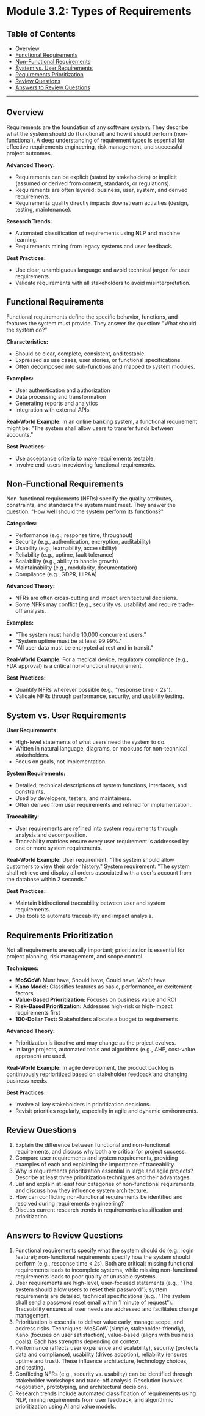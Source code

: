 # Module 3.2: Types of Requirements

## Table of Contents
- [Overview](#overview)
- [Functional Requirements](#functional-requirements)
- [Non-Functional Requirements](#non-functional-requirements)
- [System vs. User Requirements](#system-vs-user-requirements)
- [Requirements Prioritization](#requirements-prioritization)
- [Review Questions](#review-questions)
- [Answers to Review Questions](#answers-to-review-questions)

---

## Overview

Requirements are the foundation of any software system. They describe what the system should do (functional) and how it should perform (non-functional). A deep understanding of requirement types is essential for effective requirements engineering, risk management, and successful project outcomes.

**Advanced Theory:**
- Requirements can be explicit (stated by stakeholders) or implicit (assumed or derived from context, standards, or regulations).
- Requirements are often layered: business, user, system, and derived requirements.
- Requirements quality directly impacts downstream activities (design, testing, maintenance).

**Research Trends:**
- Automated classification of requirements using NLP and machine learning.
- Requirements mining from legacy systems and user feedback.

**Best Practices:**
- Use clear, unambiguous language and avoid technical jargon for user requirements.
- Validate requirements with all stakeholders to avoid misinterpretation.

## Functional Requirements

Functional requirements define the specific behavior, functions, and features the system must provide. They answer the question: "What should the system do?"

**Characteristics:**
- Should be clear, complete, consistent, and testable.
- Expressed as use cases, user stories, or functional specifications.
- Often decomposed into sub-functions and mapped to system modules.

**Examples:**
- User authentication and authorization
- Data processing and transformation
- Generating reports and analytics
- Integration with external APIs

**Real-World Example:**
In an online banking system, a functional requirement might be: "The system shall allow users to transfer funds between accounts."

**Best Practices:**
- Use acceptance criteria to make requirements testable.
- Involve end-users in reviewing functional requirements.

## Non-Functional Requirements

Non-functional requirements (NFRs) specify the quality attributes, constraints, and standards the system must meet. They answer the question: "How well should the system perform its functions?"

**Categories:**
- Performance (e.g., response time, throughput)
- Security (e.g., authentication, encryption, auditability)
- Usability (e.g., learnability, accessibility)
- Reliability (e.g., uptime, fault tolerance)
- Scalability (e.g., ability to handle growth)
- Maintainability (e.g., modularity, documentation)
- Compliance (e.g., GDPR, HIPAA)

**Advanced Theory:**
- NFRs are often cross-cutting and impact architectural decisions.
- Some NFRs may conflict (e.g., security vs. usability) and require trade-off analysis.

**Examples:**
- "The system must handle 10,000 concurrent users."
- "System uptime must be at least 99.99%."
- "All user data must be encrypted at rest and in transit."

**Real-World Example:**
For a medical device, regulatory compliance (e.g., FDA approval) is a critical non-functional requirement.

**Best Practices:**
- Quantify NFRs wherever possible (e.g., "response time < 2s").
- Validate NFRs through performance, security, and usability testing.

## System vs. User Requirements

**User Requirements:**
- High-level statements of what users need the system to do.
- Written in natural language, diagrams, or mockups for non-technical stakeholders.
- Focus on goals, not implementation.

**System Requirements:**
- Detailed, technical descriptions of system functions, interfaces, and constraints.
- Used by developers, testers, and maintainers.
- Often derived from user requirements and refined for implementation.

**Traceability:**
- User requirements are refined into system requirements through analysis and decomposition.
- Traceability matrices ensure every user requirement is addressed by one or more system requirements.

**Real-World Example:**
User requirement: "The system should allow customers to view their order history."
System requirement: "The system shall retrieve and display all orders associated with a user's account from the database within 2 seconds."

**Best Practices:**
- Maintain bidirectional traceability between user and system requirements.
- Use tools to automate traceability and impact analysis.

## Requirements Prioritization

Not all requirements are equally important; prioritization is essential for project planning, risk management, and scope control.

**Techniques:**
- **MoSCoW:** Must have, Should have, Could have, Won't have
- **Kano Model:** Classifies features as basic, performance, or excitement factors
- **Value-Based Prioritization:** Focuses on business value and ROI
- **Risk-Based Prioritization:** Addresses high-risk or high-impact requirements first
- **100-Dollar Test:** Stakeholders allocate a budget to requirements

**Advanced Theory:**
- Prioritization is iterative and may change as the project evolves.
- In large projects, automated tools and algorithms (e.g., AHP, cost-value approach) are used.

**Real-World Example:**
In agile development, the product backlog is continuously reprioritized based on stakeholder feedback and changing business needs.

**Best Practices:**
- Involve all key stakeholders in prioritization decisions.
- Revisit priorities regularly, especially in agile and dynamic environments.

## Review Questions
1. Explain the difference between functional and non-functional requirements, and discuss why both are critical for project success.
2. Compare user requirements and system requirements, providing examples of each and explaining the importance of traceability.
3. Why is requirements prioritization essential in large and agile projects? Describe at least three prioritization techniques and their advantages.
4. List and explain at least four categories of non-functional requirements, and discuss how they influence system architecture.
5. How can conflicting non-functional requirements be identified and resolved during requirements engineering?
6. Discuss current research trends in requirements classification and prioritization.

## Answers to Review Questions
1. Functional requirements specify what the system should do (e.g., login feature); non-functional requirements specify how the system should perform (e.g., response time < 2s). Both are critical: missing functional requirements leads to incomplete systems, while missing non-functional requirements leads to poor quality or unusable systems.
2. User requirements are high-level, user-focused statements (e.g., "The system should allow users to reset their password"); system requirements are detailed, technical specifications (e.g., "The system shall send a password reset email within 1 minute of request"). Traceability ensures all user needs are addressed and facilitates change management.
3. Prioritization is essential to deliver value early, manage scope, and address risks. Techniques: MoSCoW (simple, stakeholder-friendly), Kano (focuses on user satisfaction), value-based (aligns with business goals). Each has strengths depending on context.
4. Performance (affects user experience and scalability), security (protects data and compliance), usability (drives adoption), reliability (ensures uptime and trust). These influence architecture, technology choices, and testing.
5. Conflicting NFRs (e.g., security vs. usability) can be identified through stakeholder workshops and trade-off analysis. Resolution involves negotiation, prototyping, and architectural decisions.
6. Research trends include automated classification of requirements using NLP, mining requirements from user feedback, and algorithmic prioritization using AI and value models.
